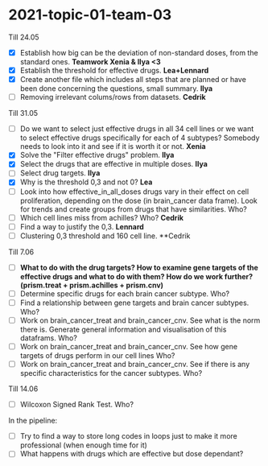 # 2021-topic-01-team-03

Till 24.05
- [x] Establish how big can be the deviation of non-standard doses, from the standard ones. **Teamwork Xenia & Ilya <3**
- [x] Establish the threshold for effective drugs. **Lea+Lennard**
- [x] Create another file which includes all steps that are planned or have been done concerning the questions, small summary. **Ilya**
- [ ] Removing irrelevant colums/rows from datasets. **Cedrik**

Till 31.05
- [ ] Do we want to select just effective drugs in all 34 cell lines or we want to select effective drugs specifically for each of 4 subtypes? Somebody needs to look into it and see if it is worth it or not. **Xenia**
- [x] Solve the "Filter effective drugs" problem. **Ilya**
- [x] Select the drugs that are effective in multiple doses. **Ilya**
- [ ] Select drug targets. **Ilya**
- [x] Why is the threshold 0,3 and not 0? **Lea**
- [ ] Look into how effective_in_all_doses drugs vary in their effect on cell proliferation, depending on the dose (in brain_cancer data frame). Look for trends and create groups from drugs that have similarities. Who?
- [ ] Which cell lines miss from achilles? Who? **Cedrik**
- [ ] Find a way to justify the 0,3. **Lennard**
- [ ] Clustering 0,3 threshold and 160 cell line. **Cedrik

Till 7.06
- [ ] **What to do with the drug targets? How to examine gene targets of the effective drugs and what to do with them? How do we work further? (prism.treat + prism.achilles + prism.cnv)**
- [ ] Determine specific drugs for each brain cancer subtype. Who? 
- [ ] Find a relationship between gene targets and brain cancer subtypes. Who? 
- [ ] Work on brain_cancer_treat and brain_cancer_cnv. See what is the norm there is. Generate general information and visualisation of this dataframs. Who?
- [ ] Work on brain_cancer_treat and brain_cancer_cnv. See how gene targets of drugs perform in our cell lines Who?
- [ ] Work on brain_cancer_treat and brain_cancer_cnv. See if there is any specific characteristics for the cancer subtypes. Who?

Till 14.06
- [ ] Wilcoxon Signed Rank Test. Who?


In the pipeline:
- [ ] Try to find a way to store long codes in loops just to make it more professional (when enough time for it)
- [ ] What happens with drugs which are effective but dose dependant?

